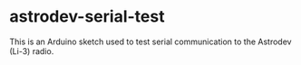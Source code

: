 # astrodev-serial-test
This is an Arduino sketch used to test serial communication to the Astrodev (Li-3) radio.
